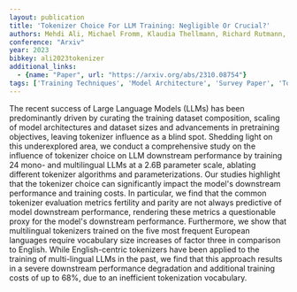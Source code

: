 ```yaml
---
layout: publication
title: 'Tokenizer Choice For LLM Training: Negligible Or Crucial?'
authors: Mehdi Ali, Michael Fromm, Klaudia Thellmann, Richard Rutmann, Max Lübbering, Johannes Leveling, Katrin Klug, Jan Ebert, Niclas Doll, Jasper Schulze Buschhoff, Charvi Jain, Alexander Arno Weber, Lena Jurkschat, Hammam Abdelwahab, Chelsea John, Pedro Ortiz Suarez, Malte Ostendorff, Samuel Weinbach, Rafet Sifa, Stefan Kesselheim, Nicolas Flores-herr
conference: "Arxiv"
year: 2023
bibkey: ali2023tokenizer
additional_links:
  - {name: "Paper", url: "https://arxiv.org/abs/2310.08754"}
tags: ['Training Techniques', 'Model Architecture', 'Survey Paper', 'Tokenization', 'Pretraining Methods']
---
```

The recent success of Large Language Models (LLMs) has been predominantly
driven by curating the training dataset composition, scaling of model
architectures and dataset sizes and advancements in pretraining objectives,
leaving tokenizer influence as a blind spot. Shedding light on this
underexplored area, we conduct a comprehensive study on the influence of
tokenizer choice on LLM downstream performance by training 24 mono- and
multilingual LLMs at a 2.6B parameter scale, ablating different tokenizer
algorithms and parameterizations. Our studies highlight that the tokenizer
choice can significantly impact the model's downstream performance and training
costs. In particular, we find that the common tokenizer evaluation metrics
fertility and parity are not always predictive of model downstream performance,
rendering these metrics a questionable proxy for the model's downstream
performance. Furthermore, we show that multilingual tokenizers trained on the
five most frequent European languages require vocabulary size increases of
factor three in comparison to English. While English-centric tokenizers have
been applied to the training of multi-lingual LLMs in the past, we find that
this approach results in a severe downstream performance degradation and
additional training costs of up to 68%, due to an inefficient tokenization
vocabulary.
